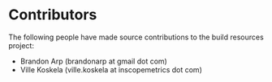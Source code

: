 Contributors
============

The following people have made source contributions to the build resources project:

* Brandon Arp (brandonarp at gmail dot com)
* Ville Koskela (ville.koskela at inscopemetrics dot com)

